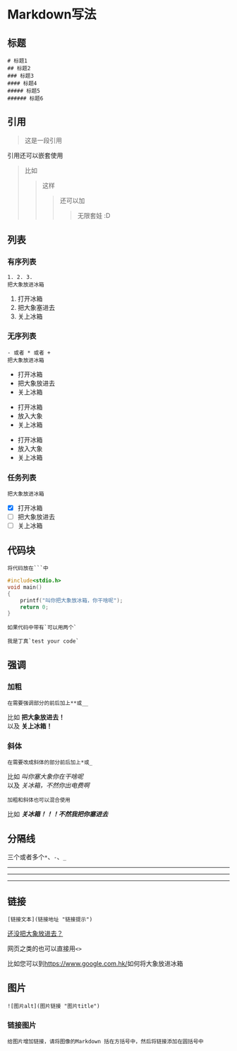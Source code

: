 # Markdown写法

## 标题
    # 标题1
    ## 标题2
    ### 标题3 
    #### 标题4 
    ##### 标题5
    ###### 标题6

## 引用
>这是一段引用  

引用还可以嵌套使用
>比如
>>这样
>>>还可以加
>>>>无限套娃 :D

## 列表

### 有序列表
    1. 2. 3.
    把大象放进冰箱
1. 打开冰箱
2. 把大象塞进去
3. 关上冰箱

### 无序列表
    - 或者 * 或者 +
    把大象放进冰箱
 - 打开冰箱
 - 把大象放进去
 - 关上冰箱

* 打开冰箱
* 放入大象
* 关上冰箱

+ 打开冰箱
+ 放入大象
+ 关上冰箱

### 任务列表
    把大象放进冰箱
- [x] 打开冰箱 
- [ ] 把大象放进去
- [ ] 关上冰箱

## 代码块
    将代码放在```中 

```c
#include<stdio.h>
void main()
{
    printf("叫你把大象放冰箱，你干啥呢");
    return 0;
}
```

    如果代码中带有`可以用两个`
``我是丁真`test your code` ``



## 强调

### 加粗  
    在需要强调部分的前后加上**或__  

比如 **把大象放进去！**  
以及 __关上冰箱！__  
  
### 斜体
    在需要改成斜体的部分前后加上*或_


比如 *叫你塞大象你在干啥呢*  
以及 _关冰箱，不然你出电费啊_    
  
    加粗和斜体也可以混合使用  

比如
***关冰箱！！！不然我把你塞进去***  

## 分隔线
三个或者多个`*`、`-`、`_`  

***
___
---

## 链接
    [链接文本](链接地址 "链接提示") 

[还没把大象放进去？](https://www.bing.com/search?q=%E5%A6%82%E4%BD%95%E6%8A%8A%E5%A4%A7%E8%B1%A1%E6%94%BE%E8%BF%91%E5%86%B0%E7%AE%B1&form=QBLH&sp=-1&pq=%E5%A6%82%E4%BD%95%E6%8A%8A%E5%A4%A7%E8%B1%A1%E6%94%BE%E8%BF%91%E5%86%B0%E7%AE%B1&sc=0-9&qs=n&sk=&cvid=097785CD4FC844DDB9E036184C596B1E&ghsh=0&ghacc=0&ghpl= "如何把大象放近冰箱")
  
网页之类的也可以直接用`<>`  

比如您可以到<https://www.google.com.hk/>如何将大象放进冰箱

## 图片

    ![图片alt](图片链接 "图片title")

### 链接图片
    给图片增加链接，请将图像的Markdown 括在方括号中，然后将链接添加在圆括号中

